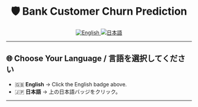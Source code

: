 <h1 align="center">🛡️ Bank Customer Churn Prediction</h1>

<p align="center">
  <a href="README.en.md">
    <img src="https://img.shields.io/badge/lang-English-informational?style=for-the-badge&logo=github" alt="English">
  </a>
  <a href="README.ja.md">
    <img src="https://img.shields.io/badge/言語-日本語-blue?style=for-the-badge&logo=github" alt="日本語">
  </a>
</p>

---

## 🌐 Choose Your Language / 言語を選択してください

- 🇬🇧 **English** → Click the English badge above.  
- 🇯🇵 **日本語** → 上の日本語バッジをクリック。

---
